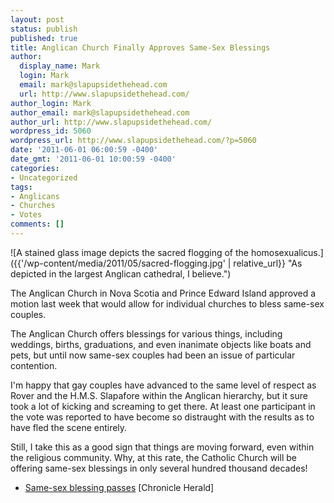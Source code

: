 ```yaml
---
layout: post
status: publish
published: true
title: Anglican Church Finally Approves Same-Sex Blessings
author:
  display_name: Mark
  login: Mark
  email: mark@slapupsidethehead.com
  url: http://www.slapupsidethehead.com/
author_login: Mark
author_email: mark@slapupsidethehead.com
author_url: http://www.slapupsidethehead.com/
wordpress_id: 5060
wordpress_url: http://www.slapupsidethehead.com/?p=5060
date: '2011-06-01 06:00:59 -0400'
date_gmt: '2011-06-01 10:00:59 -0400'
categories:
- Uncategorized
tags:
- Anglicans
- Churches
- Votes
comments: []
---
```

![A stained glass image depicts the sacred flogging of the homosexualicus.]({{'/wp-content/media/2011/05/sacred-flogging.jpg' | relative_url}} "As depicted in the largest Anglican cathedral, I believe.")

The Anglican Church in Nova Scotia and Prince Edward Island approved a motion last week that would allow for individual churches to bless same-sex couples.

The Anglican Church offers blessings for various things, including weddings, births, graduations, and even inanimate objects like boats and pets, but until now same-sex couples had been an issue of particular contention.

I'm happy that gay couples have advanced to the same level of respect as Rover and the H.M.S. Slapafore within the Anglican hierarchy, but it sure took a lot of kicking and screaming to get there. At least one participant in the vote was reported to have become so distraught with the results as to have fled the scene entirely.

Still, I take this as a good sign that things are moving forward, even within the religious community. Why, at this rate, the Catholic Church will be offering same-sex blessings in only several hundred thousand decades!

- [Same-sex blessing passes](http://thechronicleherald.ca/NovaScotia/1245846.html) [Chronicle Herald]

